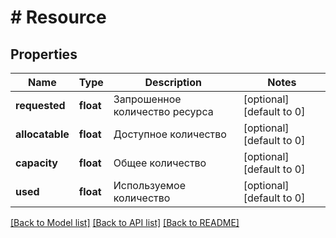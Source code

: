 # # Resource

## Properties

Name | Type | Description | Notes
------------ | ------------- | ------------- | -------------
**requested** | **float** | Запрошенное количество ресурса | [optional] [default to 0]
**allocatable** | **float** | Доступное количество | [optional] [default to 0]
**capacity** | **float** | Общее количество | [optional] [default to 0]
**used** | **float** | Используемое количество | [optional] [default to 0]

[[Back to Model list]](../../README.md#models) [[Back to API list]](../../README.md#endpoints) [[Back to README]](../../README.md)
